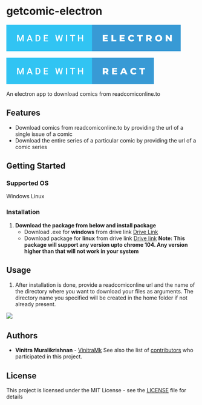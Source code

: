# getcomic-electron

[![forthebadge made-with-electron](/src/react/assets/images/made-with-electron.svg)](https://www.electronjs.org/)

[![forthebadge made-with-electron](/src/react/assets/images/made-with-react.svg)](https://reactjs.org/)

An electron app to download comics from readcomiconline.to

## Features
* Download comics from readcomiconline.to by providing the url of a single issue of a comic 
* Download the entire series of a particular comic by providing the url of a comic series

## Getting Started

### Supported OS
Windows
Linux

### Installation
1. **Download the package from below and install package**  
    * Download .exe for **windows** from drive link
    [Drive Link](https://drive.google.com/file/d/17anUEBb3d0YViv5d0_7cZ4A1zlH7GfWw/view?usp=sharing)
    * Download package for **linux** from drive link
    [Drive link](https://drive.google.com/file/d/1-naAVb39o0byV4VxLlS7CAA3HrywmuYR/view?usp=sharing)
    **Note: This package will support any version upto chrome 104. Any version higher than that will not work in your system**


## Usage 

1. After installation is done, provide a readcomiconline url and the name of the directory where you want to 
download your files as arguments. The directory name you specified will be created in the home folder if not already present.

![](https://i.imgur.com/Q1eKH90.gif)


## Authors

* **Vinitra Muralikrishnan** - [VinitraMk](https://github.com/VinitraMk)
See also the list of [contributors](https://github.com/VinitraMk/getcomic-electron/contributors) who participated in this project.

## License

This project is licensed under the MIT License - see the [LICENSE](LICENSE) file for details

